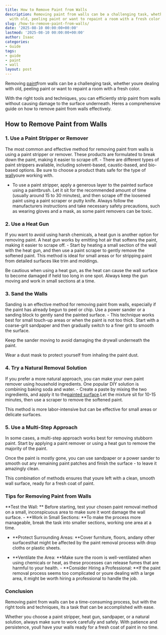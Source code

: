 ```yaml
---
title: How to Remove Paint from Walls
description: Removing paint from walls can be a challenging task, whether youre dealing
  with old, peeling paint or want to repaint a room with a fresh color. With the...
slug: /how-to-remove-paint-from-walls/
date: '2025-08-10 00:00:00+00:00'
lastmod: '2025-08-10 00:00:00+00:00'
author: Isaac
categories:
- Guide
tags:
- guide
- paint
- wall
layout: post
---
```

Removing [paint](https://pestpolicy.com/wall-paint-design-ideas-with-tape/)from walls can be a challenging task, whether youre dealing with old, peeling paint or want to repaint a room with a fresh color.

With the right tools and techniques, you can efficiently strip paint from walls without causing damage to the surface underneath. Heres a comprehensive guide on how to remove paint from walls effectively.

##  How to Remove Paint from Walls

###  1. Use a Paint Stripper or Remover

The most common and effective method for removing paint from walls is using a paint stripper or remover. These products are formulated to break down the paint, making it easier to scrape off. - There are different types of paint strippers available, including solvent-based, caustic-based, and bio-based options. Be sure to choose a product thats safe for the type of [wall](https://pestpolicy.com/best-paint-brushes-for-walls/)youre working with.

- To use a paint stripper, apply a generous layer to the painted surface using a paintbrush. Let it sit for the recommended amount of time (usually around 15 to 30 minutes), and then scrape off the loosened paint using a paint scraper or putty knife. Always follow the manufacturers instructions and take necessary safety precautions, such as wearing gloves and a mask, as some paint removers can be toxic.

###  2. Use a Heat Gun

If you want to avoid using harsh chemicals, a heat gun is another option for removing paint. A heat gun works by emitting hot air that softens the paint, making it easier to scrape off. - Start by heating a small section of the wall with the heat gun, and then use a paint scraper to gently remove the softened paint. This method is ideal for small areas or for stripping paint from detailed surfaces like trim and moldings.

Be cautious when using a heat gun, as the heat can cause the wall surface to become damaged if held too long in one spot. Always keep the gun moving and work in small sections at a time.

###  3. Sand the Walls

Sanding is an effective method for removing paint from walls, especially if the paint has already begun to peel or chip. Use a power sander or a sanding block to gently sand the painted surface. - This technique works best for small touch-up areas or when the paint is not too thick. Start with a coarse-grit sandpaper and then gradually switch to a finer grit to smooth the surface.

Keep the sander moving to avoid damaging the drywall underneath the paint.

Wear a dust mask to protect yourself from inhaling the paint dust.

###  4. Try a Natural Removal Solution

If you prefer a more natural approach, you can make your own paint remover using household ingredients. One popular DIY solution is combining baking soda and water. - Create a paste by mixing the two ingredients, and apply it to the[painted surface](https://pestpolicy.com/living-room-paint-colors-with-brown-furniture/).Let the mixture sit for 10-15 minutes, then use a scraper to remove the softened paint.

This method is more labor-intensive but can be effective for small areas or delicate surfaces.

###  5. Use a Multi-Step Approach

In some cases, a multi-step approach works best for removing stubborn paint. Start by applying a paint remover or using a heat gun to remove the majority of the paint.

Once the paint is mostly gone, you can use sandpaper or a power sander to smooth out any remaining paint patches and finish the surface - to leave it amazingly clean.

This combination of methods ensures that youre left with a clean, smooth wall surface, ready for a fresh coat of paint.

###  Tips for Removing Paint from Walls

**Test the Wall: ** Before starting, test your chosen paint removal method on a small, inconspicuous area to make sure it wont damage the wall surface. - **Work in Small Sections: **To make the process more manageable, break the task into smaller sections, working one area at a time.

- **Protect Surrounding Areas: **Cover furniture, floors, andany other surfacesthat might be affected by the paint removal process with drop cloths or plastic sheets.

- **Ventilate the Area: **Make sure the room is well-ventilated when using chemicals or heat, as these processes can release fumes that are harmful to your health. - **Consider Hiring a Professional: **If the paint removal process seems too complicated or youre dealing with a large area, it might be worth hiring a professional to handle the job.

###  Conclusion

Removing paint from walls can be a time-consuming process, but with the right tools and techniques, its a task that can be accomplished with ease.

Whether you choose a paint stripper, heat gun, sandpaper, or a natural solution, always make sure to work carefully and safely. With patience and persistence, youll have your walls ready for a fresh coat of paint in no time.